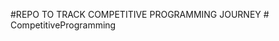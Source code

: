 #REPO TO TRACK COMPETITIVE PROGRAMMING JOURNEY
#   C o m p e t i t i v e P r o g r a m m i n g 
 
 
